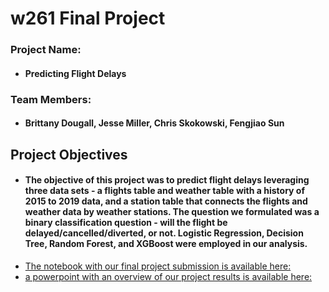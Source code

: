 # w261 Final Project

### Project Name: 
* #### Predicting Flight Delays

### Team Members:
* #### Brittany Dougall, Jesse Miller, Chris Skokowski, Fengjiao Sun

## Project Objectives

* #### The objective of this project was to predict flight delays leveraging three data sets - a flights table and weather table with a history of 2015 to 2019 data, and a station table that connects the flights and weather data by weather stations. The question we formulated was a binary classification question - will the flight be delayed/cancelled/diverted, or not. Logistic Regression, Decision Tree, Random Forest, and XGBoost were employed in our analysis.
* [The notebook with our final project submission is available here:](https://github.com/jmiller558/Capstone/blob/3d2c0a47752726e8bcecaa391906e540295089c6/Demand%20Planning%20with%20Machine%20Learning%20-%20The%20Tradeoffs%20Faced%20by%20Business%20Users%20Today.pdf)
* [a powerpoint with an overview of our project results is available here:]()
